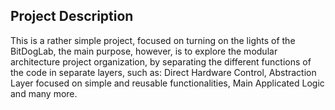 ## Project Description

This is a rather simple project, focused on turning on the lights of the BitDogLab, the main purpose, however, is to explore the modular architecture project organization, by separating the different functions of the code in separate layers, such as:
Direct Hardware Control, Abstraction Layer focused on simple and reusable functionalities, Main Applicated Logic and many more. 
